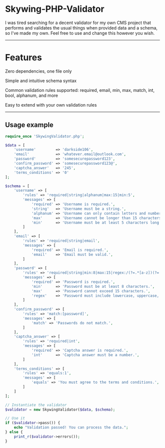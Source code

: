 # Skywing-PHP-Validator

I was tired searching for a decent validator for my own CMS project that performs and validates the usual things when provided data and a schema, so I've made my own. Feel free to use and change this however you wish.

---
# Features

Zero dependencies, one file only

Simple and intuitive schema syntax

Common validation rules supported: required, email, min, max, match, int, bool, alphanum, and more

Easy to extend with your own validation rules

---
## Usage example

```php
require_once 'SkywingValidator.php';

$data = [
    'username'         => 'darkside106',
    'email'            => 'whatever.email@outlook.com',
    'password'         => 'somesecurepassword123',
    'confirm_password' => 'somesecurepassword123@',
    'captcha_answer'   => '245',
    'terms_conditions' => '0'
];

$schema = [
    'username' => [
        'rules' => 'required|string|alphanum|max:15|min:5',
        'messages' => [
            'required' => 'Username is required.',
            'string'   => 'Username must be a string.',
            'alphanum' => 'Username can only contain letters and numbers.',
            'max'      => 'Username cannot be longer than 15 characters.',
            'min'      => 'Username must be at least 5 characters long.',
        ]
    ],
    'email' => [
        'rules' => 'required|string|email',
        'messages' => [
            'required' => 'Email is required.',
            'email'    => 'Email must be valid.',
        ]
    ],
    'password' => [
        'rules' => 'required|string|min:8|max:15|regex:/(?=.*[a-z])(?=.*[A-Z])(?=.*\d)(?=.*[@$!%*?&\-_])/',
        'messages' => [
            'required' => 'Password is required.',
            'min'      => 'Password must be at least 8 characters.',
            'max'      => 'Password cannot exceed 15 characters.',
            'regex'    => 'Password must include lowercase, uppercase, number, and special character.',
        ]
    ],
    'confirm_password' => [
        'rules' => 'match:[password]',
        'messages' => [
            'match' => 'Passwords do not match.',
        ]
    ],
    'captcha_answer' => [
        'rules' => 'required|int',
        'messages' => [
            'required' => 'Captcha answer is required.',
            'int'      => 'Captcha answer must be a number.',
        ]
    ],
    'terms_conditions' => [
        'rules' => 'equals:1',
        'messages' => [
            'equals' => 'You must agree to the terms and conditions.',
        ]
    ]
];

// Instantiate the validator
$validator = new SkywingValidator($data, $schema);

// Use it
if ($validator->pass()) {
    echo "Validation passed! You can process the data.";
} else {
    print_r($validator->errors());
}



